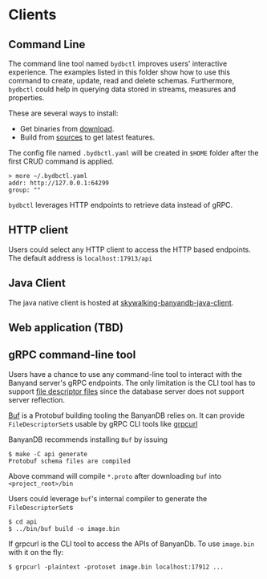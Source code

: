 # Clients

## Command Line

The command line tool named `bydbctl` improves users' interactive experience. The examples listed in this folder show how to use this command to create, update, read and delete schemas. Furthermore, `bydbctl` could help in querying data stored in streams, measures and properties.

These are several ways to install:

* Get binaries from [download](https://skywalking.apache.org/downloads/).
* Build from [sources](https://github.com/apache/skywalking-banyandb/tree/main/bydbctl) to get latest features.

The config file named `.bydbctl.yaml` will be created in `$HOME` folder after the first CRUD command is applied.
```shell
> more ~/.bydbctl.yaml
addr: http://127.0.0.1:64299
group: ""
```

`bydbctl` leverages HTTP endpoints to retrieve data instead of gRPC.

## HTTP client

Users could select any HTTP client to access the HTTP based endpoints. The default address is `localhost:17913/api`

## Java Client

The java native client is hosted at [skywalking-banyandb-java-client](https://github.com/apache/skywalking-banyandb-java-client).

## Web application (TBD)

## gRPC command-line tool

Users have a chance to use any command-line tool to interact with the Banyand server's gRPC endpoints. The only limitation is the CLI tool has to support [file descriptor files](https://github.com/protocolbuffers/protobuf/blob/main/src/google/protobuf/descriptor.proto) since the database server does not support server reflection.

[Buf](https://buf.build/) is a Protobuf building tooling the BanyanDB relies on. It can provide `FileDescriptorSet`s usable by gRPC CLI tools like [grpcurl](https://github.com/fullstorydev/grpcurl)

BanyanDB recommends installing `Buf` by issuing

```shell
$ make -C api generate
Protobuf schema files are compiled
```

Above command will compile `*.proto` after downloading `buf` into `<project_root>/bin`

Users could leverage `buf`'s internal compiler to generate the `FileDescriptorSet`s

```shell
$ cd api
$ ../bin/buf build -o image.bin
```

If grpcurl is the CLI tool to access the APIs of BanyanDb. To use `image.bin` with it on the fly:

```shell
$ grpcurl -plaintext -protoset image.bin localhost:17912 ...
```
